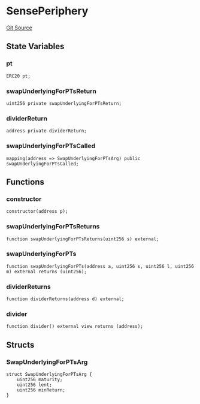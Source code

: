 # SensePeriphery
[Git Source](https://github.com/Swivel-Finance/illuminate/blob/ddf95dfbaf2df4d82b6652aff5c2effb5fee45f4/src/mocks/SensePeriphery.sol)


## State Variables
### pt

```solidity
ERC20 pt;
```


### swapUnderlyingForPTsReturn

```solidity
uint256 private swapUnderlyingForPTsReturn;
```


### dividerReturn

```solidity
address private dividerReturn;
```


### swapUnderlyingForPTsCalled

```solidity
mapping(address => SwapUnderlyingForPTsArg) public swapUnderlyingForPTsCalled;
```


## Functions
### constructor


```solidity
constructor(address p);
```

### swapUnderlyingForPTsReturns


```solidity
function swapUnderlyingForPTsReturns(uint256 s) external;
```

### swapUnderlyingForPTs


```solidity
function swapUnderlyingForPTs(address a, uint256 s, uint256 l, uint256 m) external returns (uint256);
```

### dividerReturns


```solidity
function dividerReturns(address d) external;
```

### divider


```solidity
function divider() external view returns (address);
```

## Structs
### SwapUnderlyingForPTsArg

```solidity
struct SwapUnderlyingForPTsArg {
    uint256 maturity;
    uint256 lent;
    uint256 minReturn;
}
```

